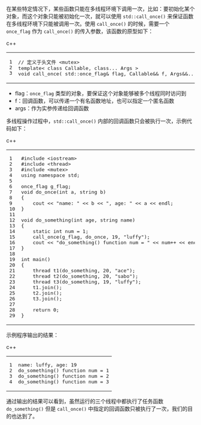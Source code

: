 在某些特定情况下，某些函数只能在多线程环境下调用一次，比如：要初始化某个对象，而这个对象只能被初始化一次，就可以使用 `std::call_once()` 来保证函数在多线程环境下只能被调用一次。使用 `call_once()` 的时候，需要一个 `once_flag` 作为 `call_once()` 的传入参数，该函数的原型如下：

c++

<table><tbody><tr><td class="gutter"><pre><span class="line">1</span><br><span class="line">2</span><br><span class="line">3</span><br></pre></td><td class="code"><pre><span class="line"><span class="comment">// 定义于头文件 &lt;mutex&gt;</span></span><br><span class="line"><span class="function"><span class="keyword">template</span>&lt; <span class="keyword">class</span> Callable, <span class="keyword">class</span>... Args &gt;</span></span><br><span class="line"><span class="function"><span class="type">void</span> <span class="title">call_once</span><span class="params">( std::once_flag&amp; flag, Callable&amp;&amp; f, Args&amp;&amp;... args )</span></span>;</span><br></pre></td></tr></tbody></table>

- flag：`once_flag` 类型的对象，要保证这个对象能够被多个线程同时访问到
- f：回调函数，可以传递一个有名函数地址，也可以指定一个匿名函数
- args：作为实参传递给回调函数

多线程操作过程中，`std::call_once()` 内部的回调函数只会被执行一次，示例代码如下：

c++

<table><tbody><tr><td class="gutter"><pre><span class="line">1</span><br><span class="line">2</span><br><span class="line">3</span><br><span class="line">4</span><br><span class="line">5</span><br><span class="line">6</span><br><span class="line">7</span><br><span class="line">8</span><br><span class="line">9</span><br><span class="line">10</span><br><span class="line">11</span><br><span class="line">12</span><br><span class="line">13</span><br><span class="line">14</span><br><span class="line">15</span><br><span class="line">16</span><br><span class="line">17</span><br><span class="line">18</span><br><span class="line">19</span><br><span class="line">20</span><br><span class="line">21</span><br><span class="line">22</span><br><span class="line">23</span><br><span class="line">24</span><br><span class="line">25</span><br><span class="line">26</span><br><span class="line">27</span><br><span class="line">28</span><br><span class="line">29</span><br></pre></td><td class="code"><pre><span class="line"><span class="meta">#<span class="keyword">include</span> <span class="string">&lt;iostream&gt;</span></span></span><br><span class="line"><span class="meta">#<span class="keyword">include</span> <span class="string">&lt;thread&gt;</span></span></span><br><span class="line"><span class="meta">#<span class="keyword">include</span> <span class="string">&lt;mutex&gt;</span></span></span><br><span class="line"><span class="keyword">using</span> <span class="keyword">namespace</span> std;</span><br><span class="line"></span><br><span class="line">once_flag g_flag;</span><br><span class="line"><span class="function"><span class="type">void</span> <span class="title">do_once</span><span class="params">(<span class="type">int</span> a, string b)</span></span></span><br><span class="line"><span class="function"></span>{</span><br><span class="line">    cout &lt;&lt; <span class="string">"name: "</span> &lt;&lt; b &lt;&lt; <span class="string">", age: "</span> &lt;&lt; a &lt;&lt; endl;</span><br><span class="line">}</span><br><span class="line"></span><br><span class="line"><span class="function"><span class="type">void</span> <span class="title">do_something</span><span class="params">(<span class="type">int</span> age, string name)</span></span></span><br><span class="line"><span class="function"></span>{</span><br><span class="line">    <span class="type">static</span> <span class="type">int</span> num = <span class="number">1</span>;</span><br><span class="line">    <span class="built_in">call_once</span>(g_flag, do_once, <span class="number">19</span>, <span class="string">"luffy"</span>);</span><br><span class="line">    cout &lt;&lt; <span class="string">"do_something() function num = "</span> &lt;&lt; num++ &lt;&lt; endl;</span><br><span class="line">}</span><br><span class="line"></span><br><span class="line"><span class="function"><span class="type">int</span> <span class="title">main</span><span class="params">()</span></span></span><br><span class="line"><span class="function"></span>{</span><br><span class="line">    <span class="function">thread <span class="title">t1</span><span class="params">(do_something, <span class="number">20</span>, <span class="string">"ace"</span>)</span></span>;</span><br><span class="line">    <span class="function">thread <span class="title">t2</span><span class="params">(do_something, <span class="number">20</span>, <span class="string">"sabo"</span>)</span></span>;</span><br><span class="line">    <span class="function">thread <span class="title">t3</span><span class="params">(do_something, <span class="number">19</span>, <span class="string">"luffy"</span>)</span></span>;</span><br><span class="line">    t1.<span class="built_in">join</span>();</span><br><span class="line">    t2.<span class="built_in">join</span>();</span><br><span class="line">    t3.<span class="built_in">join</span>();</span><br><span class="line"></span><br><span class="line">    <span class="keyword">return</span> <span class="number">0</span>;</span><br><span class="line">}</span><br></pre></td></tr></tbody></table>

示例程序输出的结果：

c++

<table><tbody><tr><td class="gutter"><pre><span class="line">1</span><br><span class="line">2</span><br><span class="line">3</span><br><span class="line">4</span><br></pre></td><td class="code"><pre><span class="line">name: luffy, age: <span class="number">19</span></span><br><span class="line"><span class="built_in">do_something</span>() function num = <span class="number">1</span></span><br><span class="line"><span class="built_in">do_something</span>() function num = <span class="number">2</span></span><br><span class="line"><span class="built_in">do_something</span>() function num = <span class="number">3</span></span><br></pre></td></tr></tbody></table>

通过输出的结果可以看到，虽然运行的三个线程中都执行了任务函数 `do_something()` 但是 `call_once()` 中指定的回调函数只被执行了一次，我们的目的也达到了。